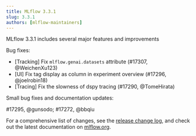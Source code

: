 ```yaml
---
title: MLflow 3.3.1
slug: 3.3.1
authors: [mlflow-maintainers]
---
```


MLflow 3.3.1 includes several major features and improvements

Bug fixes:

- [Tracking] Fix `mlflow.genai.datasets` attribute (#17307, @WeichenXu123)
- [UI] Fix tag display as column in experiment overview (#17296, @joelrobin18)
- [Tracing] Fix the slowness of dspy tracing (#17290, @TomeHirata)

Small bug fixes and documentation updates:

#17295, @gunsodo; #17272, @bbqiu

For a comprehensive list of changes, see the [release change log](https://github.com/mlflow/mlflow/releases/tag/v3.3.1), and check out the latest documentation on [mlflow.org](http://mlflow.org/).
